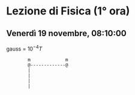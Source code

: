 # Lezione di Fisica (1° ora)
## Venerdì 19 novembre, 08:10:00

gauss = $10^{-4}T$

            m             m
			@-------------@
	        |
	        |
	        |
	        |
<!--stackedit_data:
eyJoaXN0b3J5IjpbLTE1NjA0ODAzNjVdfQ==
-->